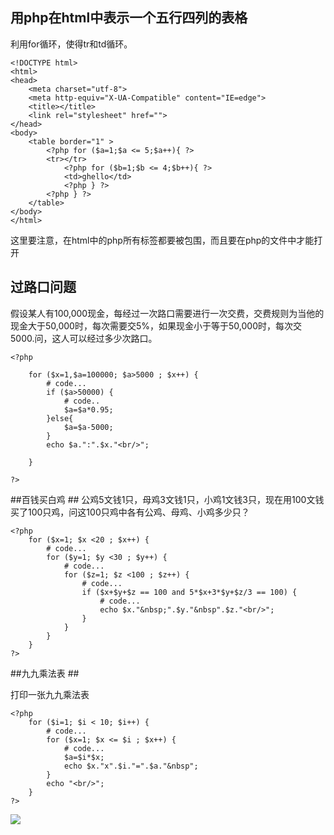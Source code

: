 ## 用php在html中表示一个五行四列的表格 ##

利用for循环，使得tr和td循环。
    
    <!DOCTYPE html>
    <html>
    <head>
    	<meta charset="utf-8">
    	<meta http-equiv="X-UA-Compatible" content="IE=edge">
    	<title></title>
    	<link rel="stylesheet" href="">
    </head>
    <body>
    	<table border="1" >
    		<?php for ($a=1;$a <= 5;$a++){ ?>
    		<tr></tr>
    			<?php for ($b=1;$b <= 4;$b++){ ?>
    			<td>ghello</td>
    			<?php } ?>
    		<?php } ?>
    	</table>
    </body>
    </html>


这里要注意，在html中的php所有标签都要被<?php ?>包围，而且要在php的文件中才能打开


## 过路口问题 ##

假设某人有100,000现金，每经过一次路口需要进行一次交费，交费规则为当他的现金大于50,000时，每次需要交5%，如果现金小于等于50,000时，每次交5000.问，这人可以经过多少次路口。

    <?php
    	
    	for ($x=1,$a=100000; $a>5000 ; $x++) { 
    		# code...
    		if ($a>50000) {
    			# code..
    			$a=$a*0.95;
    		}else{
    			$a=$a-5000;
    		}
    		echo $a.":".$x."<br/>";
    
    	}
    
    ?>


##百钱买白鸡 ##
公鸡5文钱1只，母鸡3文钱1只，小鸡1文钱3只，现在用100文钱买了100只鸡，问这100只鸡中各有公鸡、母鸡、小鸡多少只？


    <?php
    	for ($x=1; $x <20 ; $x++) { 
    		# code...
    		for ($y=1; $y <30 ; $y++) { 
    			# code...
    			for ($z=1; $z <100 ; $z++) { 
    				# code...
    				if ($x+$y+$z == 100 and 5*$x+3*$y+$z/3 == 100) {
    					# code...
    					echo $x."&nbsp;".$y."&nbsp".$z."<br/>";
    				}
    			}
    		}
    	}
    ?>


##九九乘法表 ##

打印一张九九乘法表

    <?php
    	for ($i=1; $i < 10; $i++) { 
    		# code...
    		for ($x=1; $x <= $i ; $x++) { 
    			# code...
    			$a=$i*$x;
    			echo $x."x".$i."=".$a."&nbsp";				
    		}
    		echo "<br/>";
    	}
    ?>


![](http://i.imgur.com/r1JrN0X.jpg)

